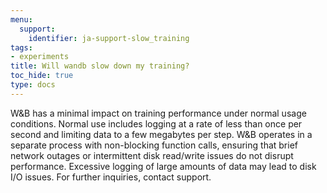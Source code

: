 ```yaml
---
menu:
  support:
    identifier: ja-support-slow_training
tags:
- experiments
title: Will wandb slow down my training?
toc_hide: true
type: docs
---
```


W&B has a minimal impact on training performance under normal usage conditions. Normal use includes logging at a rate of less than once per second and limiting data to a few megabytes per step. W&B operates in a separate process with non-blocking function calls, ensuring that brief network outages or intermittent disk read/write issues do not disrupt performance. Excessive logging of large amounts of data may lead to disk I/O issues. For further inquiries, contact support.
